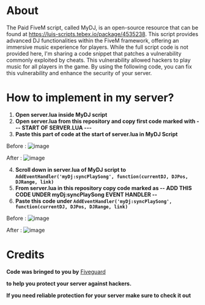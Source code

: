 # About 
The Paid FiveM script, called MyDJ, is an open-source resource that can be found at https://luis-scripts.tebex.io/package/4535238. This script provides advanced DJ functionalities within the FiveM framework, offering an immersive music experience for players. While the full script code is not provided here, I'm sharing a code snippet that patches a vulnerability commonly exploited by cheats. This vulnerability allowed hackers to play music for all players in the game. By using the following code, you can fix this vulnerability and enhance the security of your server.

# How to implement in my server?
1. **Open server.lua inside MyDJ script**
2. **Open server.lua from this repository and copy first code marked with --- START OF SERVER.LUA ---**
3. **Paste this part of code at the start of server.lua in MyDJ Script**

Before : 
![image](https://github.com/CiastekbatakPro/MyDJ-fix/assets/73557171/2930f220-7f88-4a6d-b2c9-31551430e25d)

After : 
![image](https://github.com/CiastekbatakPro/MyDJ-fix/assets/73557171/4e9f11a6-148a-4664-ba65-f787864f993a)

4. **Scroll down in server.lua of MyDJ script to ``AddEventHandler('myDj:syncPlaySong', function(currentDJ, DJPos, DJRange, link)``**
5. **From server.lua in this repository copy code marked as -- ADD THIS CODE UNDER myDj:syncPlaySong EVENT HANDLER --**
6. **Paste this code under ``AddEventHandler('myDj:syncPlaySong', function(currentDJ, DJPos, DJRange, link)``**

Before : 
![image](https://github.com/CiastekbatakPro/MyDJ-fix/assets/73557171/0c857a4e-e224-407c-8309-07e048d52f16)

After : 
![image](https://github.com/CiastekbatakPro/MyDJ-fix/assets/73557171/25d152db-4447-4e65-b78e-224e483e7ecc)

# Credits 
**Code was bringed to you by** [Fiveguard](https://fiveguard.net/)

**to help you protect your server against hackers.**

**If you need reliable protection for your server make sure to check it out**
